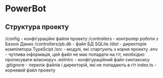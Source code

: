 # PowerBot

## Структура проекту
/config - конфігураційні файли проекту
/controllers - контролер роботи з Базою Даних
/controllers/pb.db - файл БД SQLite
/dist - директорія компілятора TypeScipt
/src - модулі, які стартують з корня проекту
.env - чутлива інформація, цей файл не має попадати на гіт, необхідно прописувати власноруч
.eslintrc - конфігураційний файл синтаксису
.gitignore - перелік файлів і директорій, які не попадають в гіт
index.ts - корневий файл проекту